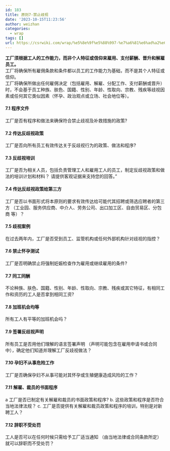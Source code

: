 ```yaml
---
id: 183
title: 原则7-禁止歧视
date: '2023-10-15T11:23:56'
author: weizhan
categories:
  - wrap
tags: []
url: https://csrwiki.com/wrap/%e5%8e%9f%e5%88%997-%e7%a6%81%e6%ad%a2%e6%ad%a7%e8%a7%86
---
```


**工厂须根据工人的工作能力，而非个人特征或信仰来雇用、支付薪酬、晋升和解雇员工。**\
工厂将确保所有雇佣条款和条件都以员工的工作能力为基础，而不是其个人特征或信仰。\
工厂将确保所做出任何雇佣决定（包括雇用、解雇、分配工作、支付薪酬或晋升）时，不会基于员工种族、肤色、国籍、性别、年龄、性取向、宗教、残疾等歧视因素或任何其它类似因素（怀孕、政治观点或立场、社会地位等）。

#### 7.1 程序文件

工厂是否有程序和做法来确保符合禁止歧视及补救措施的政策?

#### 7.2 传达反歧视政策

工厂是否向所有员工有效传达关于反歧视行为的政策、做法和程序?

#### 7.3 反歧视培训

工厂是否为相关人员，包括负责管理工人和雇用工人的员工，制定反歧视政策和做法的培训计划和材料？ 请提供客观证据来支持您的回答。”

#### 7.4 传达反歧视政策给第三方

工厂是否以书面形式将本原则的要求有效传达给可能代其招聘或筛选应聘者的第三方 （工业园、服务供应商、中介人、劳务公司、出口加工区、自由贸易区、分包商 等）？

#### 7.5 歧视案例

在过去两年内，工厂是否受到员工、监管机构或任何外部机构针对歧视的指控？

#### 7.6 禁止怀孕测试

工厂是否明确禁止将强制妊娠检查作为雇用或继续雇用的条件?

#### 7.7 同工同酬

不论种族、肤色、国籍、性别、年龄、性取向、宗教、残疾或其它特征，有相同工作和资历的工人是否拿到相同工资?

#### 7.8 加班机会均等

所有工人有平等的加班机会吗？

#### 7.9 签署反歧视声明

所有员工是否用他们理解的语言签署声明 （声明可能包含在雇用申请书或合同中），确定他们知道并理解工厂反歧视做法？

#### 7.10 孕妇不从事危险工作

工厂是否确保孕妇不从事可能对其怀孕或生殖健康造成风险的工作？

#### 7.11 解雇、裁员的书面程序

a 工厂是否已制定有关解雇和裁员的书面政策和程序? b. 这些政策和程序是否符合当地法律法规？ c. 工厂是否提供有关解雇和裁员政策和程序的培训，特别是对新聘工人？

#### 7.12 辞职不受处罚

工人是否可以在任何时候只需给予工厂适当通知 （由当地法律或合同条款所定）就可以辞职而不受处罚？

